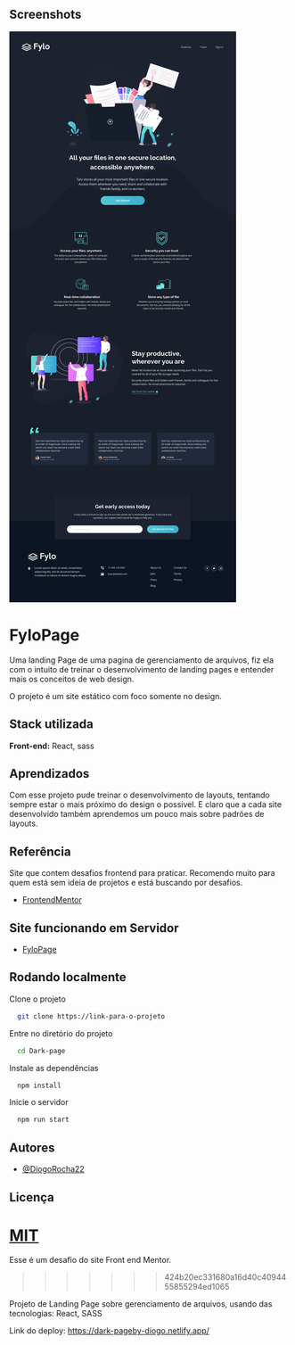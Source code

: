 
## Screenshots

![App Screenshot](./src/design/desktop-design.jpg)


# FyloPage

Uma landing Page de uma pagina de gerenciamento de arquivos, fiz ela com o intuito de treinar o desenvolvimento de landing pages e entender mais os conceitos de web design.

O projeto é um site estático com foco somente no design.


## Stack utilizada

**Front-end:** React, sass



## Aprendizados

Com esse projeto pude treinar o desenvolvimento de layouts, tentando sempre estar o mais próximo do design o possivel. E claro que a cada site desenvolvido também aprendemos um pouco mais sobre padrões de layouts.

## Referência
Site que contem desafios frontend para praticar. Recomendo muito para quem está sem ideia de projetos e está buscando por desafios.
 - [FrontendMentor](https://www.frontendmentor.io/home)
 
## Site funcionando em Servidor

- [FyloPage](https://dark-pageby-diogo.netlify.app/)

## Rodando localmente

Clone o projeto

```bash
  git clone https://link-para-o-projeto
```

Entre no diretório do projeto

```bash
  cd Dark-page
```

Instale as dependências

```bash
  npm install
```

Inicie o servidor

```bash
  npm run start
```

## Autores

- [@DiogoRocha22](https://github.com/DiogoRocha22)


## Licença

[MIT](https://choosealicense.com/licenses/mit/)
=======
Esse é um desafio do site Front end Mentor.
>>>>>>> 424b20ec331680a16d40c4094455855294ed1065

Projeto de Landing Page sobre gerenciamento de arquivos, usando das tecnologias: React, SASS

Link do deploy:
https://dark-pageby-diogo.netlify.app/

